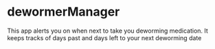 # dewormerManager
This app alerts you on when next to take you deworming medication. 
It keeps tracks of days past and days left to your next deworming date 
